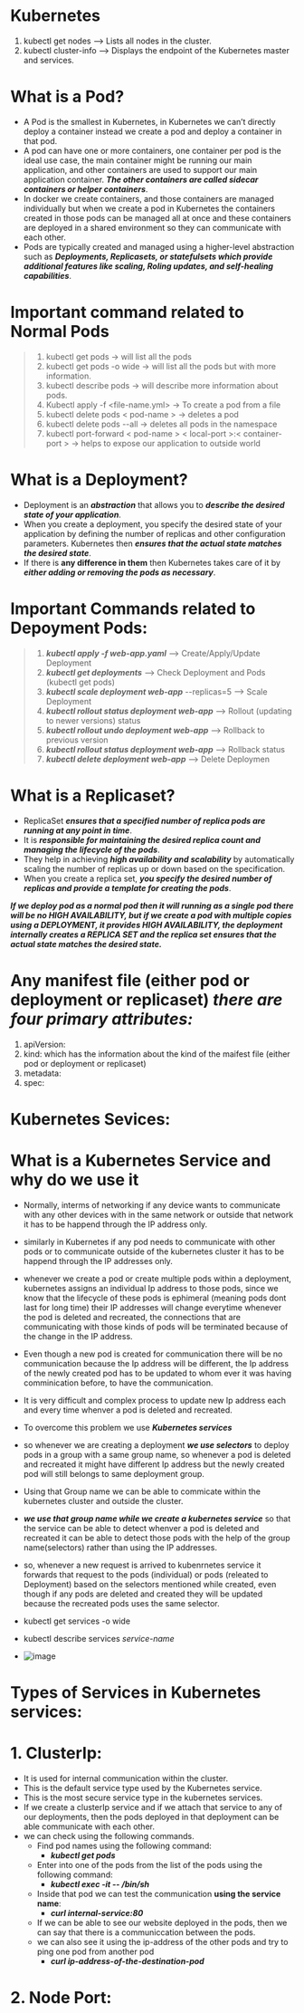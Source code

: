 # Kubernetes
1. kubectl get nodes -->  Lists all nodes in the cluster.
2. kubectl cluster-info --> Displays the endpoint of the Kubernetes master and services.
# What is a Pod?
* A Pod is the smallest in Kubernetes, in Kubernetes we can’t directly deploy a container instead we create a pod and deploy a container in that pod.
* A pod can have one or more containers, one container per pod is the ideal use case, the main container might be running our main application, and other containers are used to support our main application container. _**The other containers are called sidecar containers or helper containers**_.
* In docker we create containers, and those containers are managed individually but when we create a pod in Kubernetes the containers created in those pods can be managed all at once and these containers are deployed in a shared environment so they can communicate with each other.
* Pods are typically created and managed using a higher-level abstraction such as _**Deployments, Replicasets, or statefulsets which provide additional features like scaling, Roling updates, and self-healing capabilities**_.
# Important command related to Normal Pods
> 1. kubectl get pods -> will list all the pods
> 1. kubectl get pods -o wide -> will list all the pods but with more information.
> 1. kubectl describe pods -> will describe more information about pods.
> 1. Kubectl apply -f <file-name.yml> -> To create a pod from a file
> 1. kubectl delete pods < pod-name > -> deletes a pod
> 1. kubectl delete pods --all -> deletes all pods in the namespace
> 1. kubectl port-forward < pod-name > < local-port >:< container-port > -> helps to expose our application to outside world

# What is a Deployment?
* Deployment is an _**abstraction**_ that allows you to _**describe the desired state of your application**_.
* When you create a deployment, you specify the desired state of your application by defining the number of replicas and other configuration parameters. Kubernetes then _**ensures that the actual state matches the desired state**_.
* If there is **any difference in them** then Kubernetes takes care of it by _**either adding or removing the pods as necessary**_.

# Important Commands related to Depoyment Pods:
> 1. _**kubectl apply -f web-app.yaml**_ --> Create/Apply/Update Deployment
> 2. _**kubectl get deployments**_ --> Check Deployment and Pods (kubectl get pods)
> 3. _**kubectl scale deployment web-app**_ --replicas=5 --> Scale Deployment
> 4. _**kubectl rollout status deployment web-app**_ --> Rollout (updating to newer versions) status
> 5. _**kubectl rollout undo deployment web-app**_ --> Rollback to previous version
> 6. _**kubectl rollout status deployment web-app**_ --> Rollback status
> 7. _**kubectl delete deployment web-app**_ --> Delete Deploymen


# What is a Replicaset?
* ReplicaSet _**ensures that a specified number of replica pods are running at any point in time**_.
* It is ***responsible for maintaining the desired replica count and managing the lifecycle of the pods***.
* They help in achieving _**high availability and scalability**_ by automatically scaling the number of replicas up or down based on the specification.
* When you create a replica set, ***you specify the desired number of replicas and provide a template for creating the pods***.

**_If we deploy pod as a normal pod then it will running as a single pod there will be no HIGH AVAILABILITY, but if we create a pod with multiple copies using a DEPLOYMENT, it provides HIGH AVAILABILITY, the deployment internally creates a REPLICA SET and the replica set ensures that the actual state matches the desired state._**

# Any manifest file (either pod or deployment or replicaset) **_there are four primary attributes:_**
1. apiVersion:
2. kind: which has the information about the kind of the maifest file (either pod or deployment or replicaset)
3. metadata:
4. spec:

# Kubernetes Sevices:
# What is a Kubernetes Service and why do we use it
* Normally, interms of networking if any device wants to communicate with any other devices with in the same network or outside that network it has to be happend through the IP address only.
* similarly in Kubernetes if any pod needs to communicate with other pods or to communicate outside of the kubernetes cluster it has to be happend through the IP addresses only.
* whenever we create a pod or create multiple pods within a deployment, kubernetes assigns an individual Ip address to those pods, since we know that the lifecycle of these pods is ephimeral (meaning pods dont last for long time) their IP addresses will change everytime whenever the pod is deleted and recreated, the connections that are communicating with those kinds of pods will be terminated because of the change in the IP address.
* Even though a new pod is created for communication there will be no communication because the Ip address will be different, the Ip address of the newly created pod has to be updated to whom ever it was having comminication before, to have the communication.
* It is very difficult and complex process to update new Ip address each and every time whenver a pod is deleted and recreated.
* To overcome this problem we use **_Kubernetes services_**
* so whenever we are creating a deployment _**we use selectors**_ to deploy pods in a group with a same group name, so whenever a pod is deleted and recreated it might have different Ip address but the newly created pod will still belongs to same deployment group.
* Using that Group name we can be able to commicate within the kubernetes cluster and outside the cluster.
* _**we use that group name while we create a kubernetes service**_ so that the service can be able to detect whenver a pod is deleted and recreated it can be able to detect those pods with the help of the group name(selectors) rather than using the IP addresses.
* so, whenever a new request is arrived to kubenrnetes service it forwards that request to the pods (individual) or pods (releated to Deployment) based on the selectors mentioned while created, even though if any pods are deleted and created they will be updated because the recreated pods uses the same selector.
* kubectl get services -o wide
* kubectl describe services *service-name*



* ![image](https://github.com/MKarthik9999/Kubernetes/assets/88875317/afc0a91e-1e95-437c-9691-7b1c00301878)

# Types of Services in Kubernetes services:
# 1. ClusterIp:
   * It is used for internal communication within the cluster.
   * This is the default service type used by the Kubernetes service.
   * This is the most secure service type in the kubernetes services.
   * If we create a clusterIp service and if we attach that service to any of our deployments, then the pods deployed in that deployment can be able communicate with each other.
   * we can check using the following commands.
      * Find pod names using the following command:
          * _**kubectl get pods**_
      * Enter into one of the pods from the list of the pods using the following command:
          * _**kubectl exec -it <source-pod-name> -- /bin/sh**_
      * Inside that pod we can test the communication ****using the service name****:
          * _**curl internal-service:80**_
      * If we can be able to see our website deployed in the pods, then we can say that there is a communiccation between the pods.
      * we can also see it using the ip-address of the other pods and try to ping one pod from another pod
          * _**curl ip-address-of-the-destination-pod**_
# 2. Node Port:



